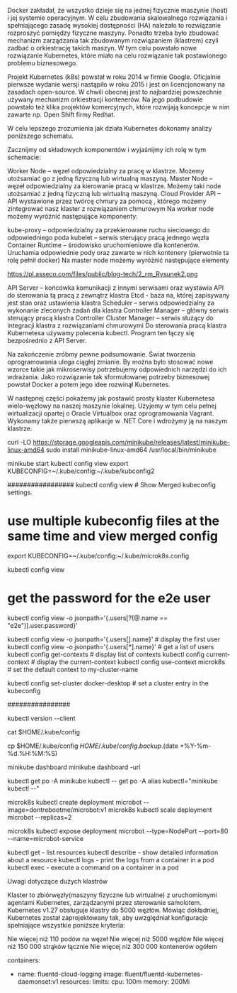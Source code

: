 Docker zakładał, że wszystko dzieje się na jednej fizycznie maszynie (host) i jej systemie operacyjnym. W celu zbudowania skalowalnego rozwiązania i spełniającego zasadę wysokiej dostępności (HA) należało to rozwiązanie rozproszyć pomiędzy fizyczne maszyny. Ponadto trzeba było zbudować mechanizm zarządzania tak zbudowanym rozwiązaniem (klastrem) czyli zadbać o orkiestrację takich maszyn. W tym celu powstało nowe rozwiązanie Kubernetes, które miało na celu rozwiązanie tak postawionego problemu biznesowego.

Projekt Kubernetes (k8s) powstał w roku 2014 w firmie Google. Oficjalnie pierwsze wydanie wersji nastąpiło w roku 2015 i jest on licencjonowany na zasadach open-source. W chwili obecnej jest to najbardziej powszechnie używany mechanizm orkiestracji kontenerów. Na jego podbudowie powstało też klika projektów komercyjnych, które rozwijają koncepcje w nim zawarte np. Open Shift firmy Redhat. 

W celu lepszego zrozumienia jak działa Kubernetes dokonamy analizy poniższego schematu.

Zacznijmy od składowych komponentów i wyjaśnijmy ich rolę w tym schemacie:

Worker Node – węzeł odpowiedzialny za pracę w klastrze. Możemy utożsamiać go z jedną fizyczną lub wirtualną maszyną.
Master Node – węzeł odpowiedzialny za kierowanie pracą w klastrze. Możemy taki node utożsamiać z jedną fizyczną lub wirtualną maszyną.
Cloud Provider API – API wystawione przez twórcę chmury za pomocą , którego możemy zintegrować nasz klaster z rozwiązaniem chmurowym
Na worker node możemy wyróżnić następujące komponenty:

kube-proxy – odpowiedzialny za przekierowane ruchu sieciowego do odpowiedniego poda
kubelet – serwis sterujący pracą jednego węzła
Container Runtime – środowisko uruchomieniowe dla kontenerów. Uruchamia odpowiednie pody oraz zawarte w nich kontenery (pierwotnie ta rolę pełnił docker)
Na master node możemy wyróżnić następujące elementy

https://pl.asseco.com/files/public/blog-tech/2_rm_Rysunek2.png

API Server – końcówka komunikacji z innymi serwisami oraz wystawia API do sterowania tą pracą z zewnątrz klastra
Etcd - baza na, której zapisywany jest stan oraz ustawienia klastra
Scheduler – serwis odpowiedzialny za wykonanie zleconych zadań dla klastra
Controller Manager – główny serwis sterujący pracą klastra
Controller Cluster Manager – serwis służący do integracji klastra z rozwiązaniami chmurowymi
Do sterowania pracą klastra Kubernetesa używamy polecenia kubectl. Program ten łączy się bezpośrednio z API Server.

Na zakończenie zróbmy pewne podsumowanie. Świat tworzenia oprogramowania ulega ciągłej zmianie. By można było stosować nowe wzorce takie jak mikroserwisy potrzebujemy odpowiednich narzędzi do ich wdrażania. Jako rozwiązanie tak sformułowanej potrzeby biznesowej powstał Docker a potem jego idee rozwinął Kubernetes.

W następnej części pokażemy jak postawić prosty klaster Kubernetesa wielo-węzłowy na naszej maszynie lokalnej. Użyjemy w tym celu pełnej wirtualizacji opartej o Oracle Virtualbox oraz oprogramowania Vagrant. Wykonamy także pierwszą aplikacje w .NET Core i wdrożymy ją na naszym klastrze.




curl -LO https://storage.googleapis.com/minikube/releases/latest/minikube-linux-amd64
sudo install minikube-linux-amd64 /usr/local/bin/minikube




minikube start
kubectl config view
export KUBECONFIG=~/.kube/config:~/.kube/kubconfig2


#################
kubectl config view # Show Merged kubeconfig settings.

# use multiple kubeconfig files at the same time and view merged config
export KUBECONFIG=~/.kube/config:~/.kube/microk8s.config



kubectl config view

# get the password for the e2e user
kubectl config view -o jsonpath='{.users[?(@.name == "e2e")].user.password}'

kubectl config view -o jsonpath='{.users[].name}'    # display the first user
kubectl config view -o jsonpath='{.users[*].name}'   # get a list of users
kubectl config get-contexts                          # display list of contexts
kubectl config current-context                       # display the current-context
kubectl config use-context microk8s           # set the default context to my-cluster-name

kubectl config set-cluster docker-desktop           # set a cluster entry in the kubeconfig

################


kubectl version --client

cat $HOME/.kube/config

cp $HOME/.kube/config $HOME/.kube/config.backup.$(date +%Y-%m-%d.%H:%M:%S)


minikube dashboard
minikube dashboard -url


kubectl get po -A
minikube kubectl -- get po -A
alias kubectl="minikube kubectl --"



microk8s kubectl create deployment microbot --image=dontrebootme/microbot:v1
microk8s kubectl scale deployment microbot --replicas=2

microk8s kubectl expose deployment microbot --type=NodePort --port=80 --name=microbot-service


kubectl get - list resources
kubectl describe - show detailed information about a resource
kubectl logs - print the logs from a container in a pod
kubectl exec - execute a command on a container in a pod



Uwagi dotyczące dużych klastrów

Klaster to zbiórwęzły(maszyny fizyczne lub wirtualne) z uruchomionymi agentami Kubernetes, zarządzanymi przez sterowanie samolotem. Kubernetes v1.27 obsługuje klastry do 5000 węzłów. Mówiąc dokładniej, Kubernetes został zaprojektowany tak, aby uwzględniał konfiguracje spełniające wszystkie poniższe kryteria:

Nie więcej niż 110 podów na węzeł
Nie więcej niż 5000 węzłów
Nie więcej niż 150 000 strąków łącznie
Nie więcej niż 300 000 kontenerów ogółem

  containers:
  - name: fluentd-cloud-logging
    image: fluent/fluentd-kubernetes-daemonset:v1
    resources:
      limits:
        cpu: 100m
        memory: 200Mi